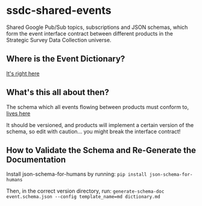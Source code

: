 # ssdc-shared-events

Shared Google Pub/Sub topics, subscriptions and JSON schemas, which form the event interface contract between different products in the Strategic Survey Data Collection universe.

## Where is the Event Dictionary?
[It's right here](event_dictionary/v0.3_DRAFT/dictionary.md)

## What's this all about then?
The schema which all events flowing between products must conform to, [lives here](event_dictionary/v0.3_DRAFT/event.schema.json)

It should be versioned, and products will implement a certain version of the schema, so edit with caution... you might break the interface contract!

##  How to Validate the Schema and Re-Generate the Documentation
Install json-schema-for-humans by running: `pip install json-schema-for-humans`

Then, in the correct version directory, run: `generate-schema-doc event.schema.json --config template_name=md dictionary.md`